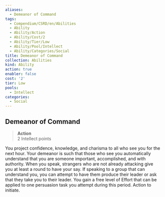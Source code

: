 ```yaml
---
aliases:
  - Demeanor of Command
tags:
  - Compendium/CSRD/en/Abilities
  - Ability
  - Ability/Action
  - Ability/Cost/2
  - Ability/Tier/Low
  - Ability/Pool/Intellect
  - Ability/Categories/Social
title: Demeanor of Command
collection: Abilities
kind: Ability
action: true
enabler: false
cost: '2'
tier: Low
pools:
  - Intellect
categories:
  - Social
---
```

## Demeanor of Command  
>**Action**  
>2 Intellect points
  
You project confidence, knowledge, and charisma to all who see you for the next hour. Your demeanor is such that those who see you automatically understand that you are someone important, accomplished, and with authority. When you speak, strangers who are not already attacking give you at least a round to have your say. If speaking to a group that can understand you, you can attempt to have them produce their leader or ask that they take you to their leader. You gain a free level of Effort that can be applied to one persuasion task you attempt during this period. Action to initiate.